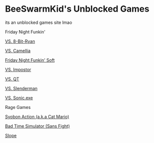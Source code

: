 # BeeSwarmKid's Unblocked Games
its an unblocked games site lmao

Friday Night Funkin'

[VS. 8-Bit-Ryan](https://beeswarmkid.github.io/8-bit-ryan/index.html)

[VS. Camellia](https://beeswarmkid.github.io/camellia/index.html)

[Friday Night Funkin' Soft](https://beeswarmkid.github.io/soft/index.html)

[VS. Impostor](https://beeswarmkid.github.io/impostor/index.html)

[VS. QT](https://beeswarmkid.github.io/qt/index.html)

[VS. Slenderman](https://beeswarmkid.github.io/slenderman/index.html)

[VS. Sonic.exe](https://beeswarmkid.github.io/sonic-exe/index.html)

Rage Games

[Syobon Action (a.k.a Cat Mario)](https://beeswarmkid.github.io/syobon-action/index.html)

[Bad Time Simulator (Sans Fight)](https://beeswarmkid.github.io/bad-time-simulator/index.html)

[Slope](https://beeswarmkid.github.io/slope/index.html)
